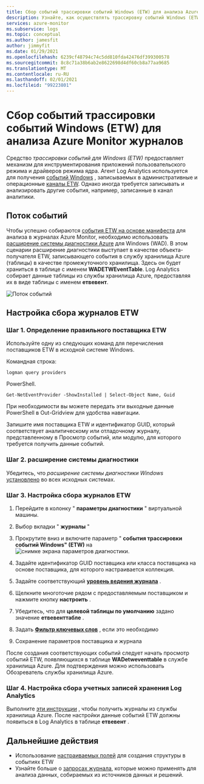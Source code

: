 ```yaml
---
title: Сбор событий трассировки событий Windows (ETW) для анализа Azure Monitor журналов
description: Узнайте, как осуществлять трассировку событий Windows (ETW) для анализа в журналах Azure Monitor.
services: azure-monitor
ms.subservice: logs
ms.topic: conceptual
ms.author: jamesfit
author: jimmyfit
ms.date: 01/29/2021
ms.openlocfilehash: 6239cf48794c74c5dd810fda42476df399300578
ms.sourcegitcommit: 8c8c71a38b6ab2e8622698d4df60cb8a77aa9685
ms.translationtype: MT
ms.contentlocale: ru-RU
ms.lasthandoff: 02/01/2021
ms.locfileid: "99223801"
---
```

# <a name="collecting-event-tracing-for-windows-etw-events-for-analysis-azure-monitor-logs"></a>Сбор событий трассировки событий Windows (ETW) для анализа Azure Monitor журналов

Средство *трассировки событий для Windows (ETW)* предоставляет механизм для инструментирования приложений пользовательского режима и драйверов режима ядра. Агент Log Analytics используется для получения [событий Windows](https://docs.microsoft.com/azure/azure-monitor/platform/data-sources-windows-events) , записываемых в административные и операционные [каналы ETW](https://docs.microsoft.com/windows/win32/wes/eventmanifestschema-channeltype-complextype). Однако иногда требуется записывать и анализировать другие события, например, записанные в канал аналитики.  

## <a name="event-flow"></a>Поток событий

Чтобы успешно собираются [события ETW на основе манифеста](https://docs.microsoft.com/windows/win32/etw/about-event-tracing#types-of-providers) для анализа в журналах Azure Monitor, необходимо использовать [расширение системы диагностики Azure](https://docs.microsoft.com/azure/azure-monitor/platform/diagnostics-extension-overview) для Windows (WAD). В этом сценарии расширение диагностики выступает в качестве объекта-получателя ETW, записывающего события в службу хранилища Azure (таблицы) в качестве промежуточного хранилища. Здесь он будет храниться в таблице с именем **WADETWEventTable**. Log Analytics собирает данные таблицы из службы хранилища Azure, предоставляя их в виде таблицы с именем **етвевент**.

![Поток событий](./media/data-sources-event-tracing-windows/event-flow.png)

## <a name="configuring-etw-log-collection"></a>Настройка сбора журналов ETW

### <a name="step-1-locate-the-correct-etw-provider"></a>Шаг 1. Определение правильного поставщика ETW

Используйте одну из следующих команд для перечисления поставщиков ETW в исходной системе Windows.

Командная строка:

```
logman query providers
```

PowerShell.
```
Get-NetEventProvider -ShowInstalled | Select-Object Name, Guid
```
При необходимости вы можете передать эти выходные данные PowerShell в Out-Gridview для удобства навигации.

Запишите имя поставщика ETW и идентификатор GUID, который соответствует аналитическому или отладочному журналу, представленному в Просмотр событий, или модулю, для которого требуется получить данные событий.

### <a name="step-2-diagnostics-extension"></a>Шаг 2. расширение системы диагностики

Убедитесь, что *расширение системы диагностики Windows* [установлено](https://docs.microsoft.com/azure/azure-monitor/platform/diagnostics-extension-windows-install#install-with-azure-portal) во всех исходных системах.

### <a name="step-3-configure-etw-log-collection"></a>Шаг 3. Настройка сбора журналов ETW

1. Перейдите в колонку " **параметры диагностики** " виртуальной машины.

2. Выбор вкладки " **журналы** "

3. Прокрутите вниз и включите параметр " **события трассировки событий Windows" (ETW)** на ![ снимке экрана параметров диагностики.](./media/data-sources-event-tracing-windows/enable-event-tracing-windows-collection.png)

4. Задайте идентификатор GUID поставщика или класса поставщика на основе поставщика, для которого настраивается коллекция.

5. Задайте соответствующий [**уровень ведения журнала**](https://docs.microsoft.com/windows/win32/etw/configuring-and-starting-an-event-tracing-session) .

6. Щелкните многоточие рядом с предоставляемым поставщиком и нажмите кнопку **настроить** .

7. Убедитесь, что для **целевой таблицы по умолчанию** задано значение **етвевенттабле** .

8. Задать [**Фильтр ключевых слов**](https://docs.microsoft.com/windows/win32/wes/defining-keywords-used-to-classify-types-of-events) , если это необходимо

9. Сохранение параметров поставщика и журнала

После создания соответствующих событий следует начать просмотр событий ETW, появляющихся в таблице **WADetweventtable** в службе хранилища Azure. Для подтверждения можно использовать Обозреватель службы хранилища Azure.

### <a name="step-4-configure-log-analytics-storage-account-collection"></a>Шаг 4. Настройка сбора учетных записей хранения Log Analytics

Выполните [эти инструкции](https://docs.microsoft.com/azure/azure-monitor/platform/diagnostics-extension-logs#collect-logs-from-azure-storage) , чтобы получить журналы из службы хранилища Azure. После настройки данные событий ETW должны появиться в Log Analytics в таблице **етвевент** .

## <a name="next-steps"></a>Дальнейшие действия
- Использование [настраиваемых полей](https://docs.microsoft.com/azure/azure-monitor/platform/custom-fields) для создания структуры в событиях ETW
- Узнайте больше о [запросах журнала](https://docs.microsoft.com/azure/azure-monitor/log-query/log-query-overview), которые можно применять для анализа данных, собираемых из источников данных и решений.

